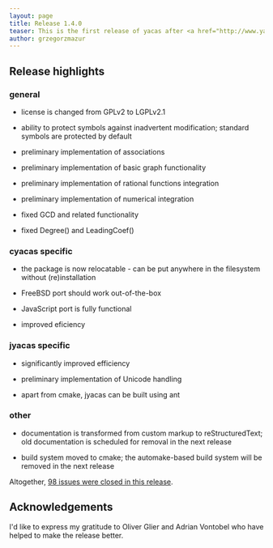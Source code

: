 ```yaml
---
layout: page
title: Release 1.4.0
teaser: This is the first release of yacas after <a href="http://www.yacas.org/migration_github/">moving over</a> to <a href="https://github.com/grzegorzmazur/yacas/">GitHub</a>, <a href="https://plus.google.com/+YacasOrg/posts/f7UGDNqsWEa">license change</a> and switching to the <a href="http://www.yacas.org/">new webpage</a> and <a href="http://yacas.readthedocs.org/">new documentation system</a>. Despite all the changes, yacas keeps up as a small, flexible, portable, backward-compatible, easy to use and extend Computer Algebra System that just makes the computer calculations easy.
author: grzegorzmazur
---
```


## Release highlights ##


### general ###

* license is changed from GPLv2 to LGPLv2.1

* ability to protect symbols against inadvertent modification; standard symbols are protected by default

* preliminary implementation of associations

* preliminary implementation of basic graph functionality

* preliminary implementation of rational functions integration

* preliminary implementation of numerical integration

* fixed GCD and related functionality

* fixed Degree() and LeadingCoef()

### cyacas specific ###

* the package is now relocatable - can be put anywhere in the filesystem without (re)installation
  
* FreeBSD port should work out-of-the-box

* JavaScript port is fully functional

* improved eficiency

### jyacas specific ###

* significantly improved efficiency

* preliminary implementation of Unicode handling

* apart from cmake, jyacas can be built using ant

### other ###

* documentation is transformed from custom markup to reStructuredText; old documentation is scheduled for removal in the next release

* build system moved to cmake; the automake-based build system will be removed in the next release

Altogether, [98 issues were closed in this release][issues].

## Acknowledgements ##

I'd like to express my gratitude to Oliver Glier and Adrian Vontobel who have helped to make the release better.

[issues]: https://github.com/grzegorzmazur/yacas/issues?utf8=%E2%9C%93&q=is%3Aclosed+milestone%3A1.4+
